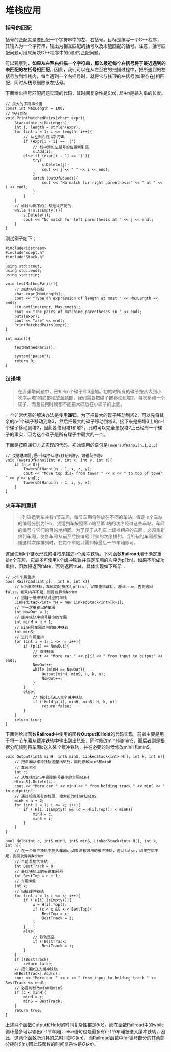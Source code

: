 ﻿# 堆栈应用

### 括号的匹配
  括号的匹配就是要匹配一个字符串中的左、右括号。目标是编写一个C++程序，其输入为一个字符串，输出为相互匹配的括号以及未能匹配的括号。注意，括号匹配问题可用来解决C++程序中的{和}的匹配问题。
  
  可以观察到，**如果从左至右扫描一个字符串，那么最近每个右括号将于最近遇到的未匹配的左括号相匹配**。因此，我们可以在从左至右的扫描过程中，把所遇到的左括号放到堆栈内，每当遇到一个右括号时，就将它与栈顶的左括号(如果存在)相匹配，同时从栈顶删除该左括号。
  
  下面给出括号匹配问题实现的代码，其时间复杂性是$\theta(n),其中n$是输入串的长度。
```
// 最大的字符串长度
const int MaxLength = 100;
// 括号匹配
void PrintMatchedPairs(char* expr){
	Stack<int> s(MaxLength);
	int j, length = strlen(expr);
	for (int i = 1; i <= length; i++){
		// 从左到右扫描字符串
		if (expr[i - 1] == '(')
			// 栈中添加左括号的位置索引值
			s.Add(i);
		else if (expr[i - 1] == ')'){
			try{
				s.Delete(j);
				cout << j << " " << i << endl;
			}
			catch (OutOfBounds){
				cout << "No match for right parenthesis" << " at " << i << endl;
			}
		}	
	}
	// 堆栈中剩下的( 都是未匹配的
	while (!s.IsEmpty()){
		s.Delete(j);
		cout << "No match for left parenthesis at " << j << endl;
	}
}
```
测试例子如下：
```
#include<iostream>
#include"xcept.h"
#include"Stack.h"

using std::cout;
using std::endl;
using std::cin;

void testMathedParis(){
	// 测试括号匹配
	char expr[MaxLength];
	cout << "Type an expression of length at most " << MaxLength << endl;
	cin.getline(expr, MaxLength);
	cout << "The pairs of matching parentheses in " << endl;
	puts(expr);
	cout << "are" << endl;
	PrintMatchedPairs(expr);
}

int main(){

	testMathedParis();

	system("pause");
	return 0;
}
```

### 汉诺塔
> 在汉诺塔问题中，已知有n个碟子和3座塔。初始时所有的碟子按从大到小次序从塔1的底部堆放至顶部，我们需要把碟子都移动到塔2，每次移动一个碟子，而且任何时候都不能把大碟放在小碟子的上面。

一个非常优雅的解决办法是使用**递归**。为了把最大的碟子移动到塔2，可以先将其余的n-1个碟子移动到塔3，然后把最大的碟子移动到塔2。接下来是把塔3上的n-1个碟子移动到塔2，因此要借用塔1和塔2，此时可以完全忽视塔2上已经有一个碟子的事实，因为这个碟子是所有碟子中最大的一个。

下面是按照递归方式实现的代码。初始调用的语句是`TowersOfHanoi(n,1,2,3)`
```
// 汉诺塔问题,把n个碟子从塔x移动到塔y，可借助于塔z
void TowersOfHanoi(int n, int x, int y, int z){
    if (n > 0){
        TowersOfHanoi(n - 1, x, z, y);
        cout << "Move top disk from tower " << x << " to top of tower " << y << endl;
        TowersOfHanoi(n - 1, z, y, x);
    }
}
```

### 火车车厢重排
> 一列货运列车共有n节车厢，每节车厢将停放在不同的车站。假定 n个车站的编号分别为1~n，货运列车按照第 n站至第1站的次序经过这些车站。车厢的编号与它们的目的地相同。为了便于从列车上卸掉相应的车厢，必须重新排列车厢，使各车厢从前至后按编号 1到n的次序排列。当所有的车厢都按照这种次序排列时，在每个车站只需卸掉最后一节车厢即可。


这里使用k个链表形式的堆栈来描述k个缓冲铁轨。下列函数**Railroad**用于确定重排n个车厢，它最多可使用k个缓冲铁轨并假定车厢的次序为p[1:n]。如果不能成功重排，函数将返回false，否则返回true。具体实现如下所示：
```
// 火车车厢重排
bool Railroad(int p[], int n, int k){
    // k个缓冲铁轨，车厢初始排序为p[1:n], 如果重排成功，返回true，否则返回false，如果内存不足，则引发异常NoMem
    // 创建于缓冲铁轨对应的堆栈
    LinkedStack<int> *H = new LinkedStack<int>[k+1];
    // 下一次要输出的车厢
    int NowOut = 1;
    // 缓冲铁轨中编号最小的车厢
    int minH = n + 1;
    // minH号车厢对应的缓冲铁轨
    int minS;
    // 进行车厢重排
    for (int i = 1; i <= n; i++){
        if (p[i] == NowOut){
            // 直接输出
            cout << "More car " << p[i] << " from input to output" << endl;
            NowOut++;
            while (minH == NowOut){
                Output(minH, minS, H, k, n);
                NowOut++;
            }
        }
        else{
            // 将p[i]送入某个缓冲铁轨
            if (!Hold(p[i], minH, minS, H, k, n))
                return false;
        }
    }
    return true;
}
```

下面则给出函数**Railroad**中使用的函数**Output和Hold**的代码实现，前者主要是用于将一节车厢从缓冲铁轨中输出到出轨处，同时修改minH和minS，而后者则是根据分配规则将车厢c送入某个缓冲铁轨，并在必要的时候修改minH和minS。
```
void Output(int& minH, int& minS, LinkedStack<int> H[], int k, int n){
    // 把车厢从缓冲铁轨送至出轨处，同时修改minS和minH
    // 车厢索引
    int c;
    // 从堆栈minS中删除编号最小的车厢minH
    H[minS].Delete(c);
    cout << "More car " << minH << " from holding track " << minS << " to output\n";
    // 通过检查所有的栈顶，搜索新的minH和minS
    minH = n + 2;
    for (int i = 1; i <= k; i++){
        if (!H[i].IsEmpty() && (c = H[i].Top()) < minH){
            minH = c;
            minS = i;
        }
    }
}

bool Hold(int c, int& minH, int& minS, LinkedStack<int> H[], int k, int n){
    // 在一个缓冲铁轨中放入车厢c,如果没有可用的缓冲铁轨，返回false，如果空间不足，则引发异常NoMem
    // 目前最优的铁轨
    int BestTrack = 0;
    // 最优铁轨上的头辆车厢号
    int BestTop = n + 1;
    // 车厢索引
    int x;
    // 扫描缓冲铁轨
    for (int i = 1; i <= k; i++){
        if (!H[i].IsEmpty()){
            x = H[i].Top();
            if (c < x && x < BestTop){
                BestTop = c;
                BestTrack = i;
            }
        }
        else{
            // 铁轨是空
            if (!BestTrack)
                BestTrack = i;
        }
    }
    if (!BestTrack)
        return false;
    // 把车厢c送入缓冲铁轨
    H[BestTrack].Add(c);
    cout << "More car " << c << " from input to holding track " << BestTrack << endl;
    // 必要时修改minH和minS
    if (c < minH){
        minH = c;
        minS = BestTrack;
    }
    return true;
}
```
上述两个函数Output和Hold的时间复杂性都是$\theta(k)$。而在函数Railroad中的while循环最多可以输出n-1节车厢，else语句也是最多有n-1节车厢被送入缓冲铁轨，因此，这两个函数所消耗的总时间是$O(kn)$。而Railroad函数中for循环部分的其余部分耗时$\theta(n)$,因此该函数的时间复杂性是$O(kn)$。



